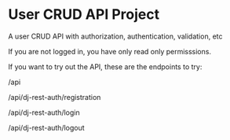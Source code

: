 # User CRUD API Project
 A user CRUD API with authorization, authentication, validation, etc
 
 If you are not logged in, you have only read only permisssions.
 
 If you want to try out the API, these are the endpoints to try:
 
 /api
 
 /api/dj-rest-auth/registration
 
 /api/dj-rest-auth/login
 
 /api/dj-rest-auth/logout
